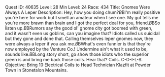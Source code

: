 Quest ID: 40635
Level: 28
Min Level: 24
Race: 434
Title: Gnomes Were Always A Leper
Description: Hey, how you doing chum?$B$BI'm really positive you're here for work but I smell an amateur when I see one. My gut tells me you're more brawn than brain and I got the perfect deal for you, friend.$B$BSo listen up.$B$BRumors say the good ol' gnome city got boomed with green, and it wasn't even us goblins, can you imagine that? Idiots called us suicidal but they gone and done that. Calling themselves leper gnomes now, they were always a leper if you ask me.$B$BWhat's even funnier is that they're now employed by the Venture Co.! Undermine ain't what it used to be, sounds like.$B$BLong story short, go show those idiots who the superior green is and bring me back those coils. Hear that? Coils. C-O-I-L-S.
Objective: Bring 10 Electrical Coils to Head Technician Klazfit at Powder Town in Stonetalon Mountains.
